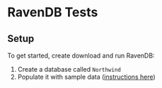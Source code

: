 ﻿# RavenDB Tests

## Setup
To get started, create download and run RavenDB:

1. Create a database called `Northwind`
2. Populate it with sample data ([instructions here](https://ravendb.net/docs/article-page/3.5/csharp/studio/overview/tasks/create-sample-data))